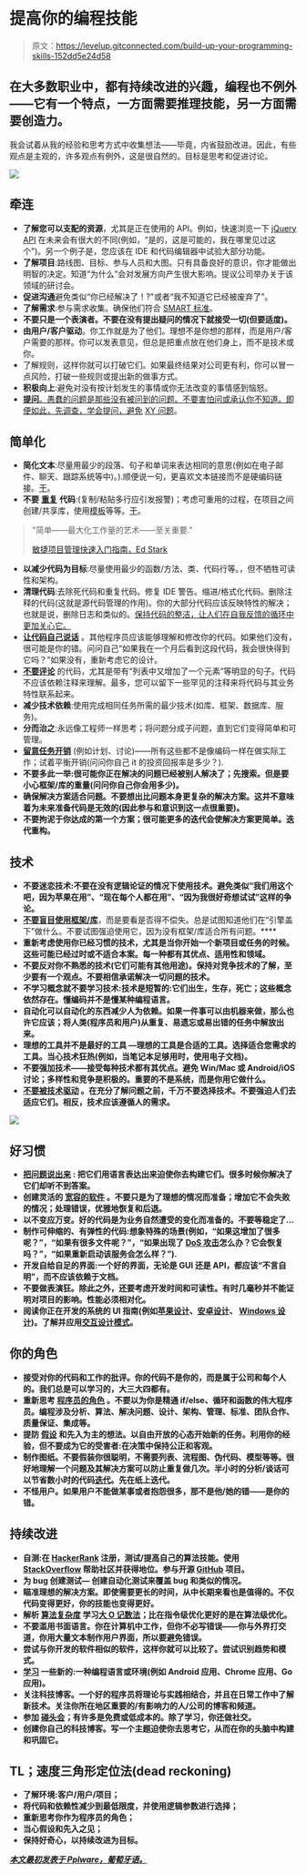 # 提高你的编程技能

> 原文：<https://levelup.gitconnected.com/build-up-your-programming-skills-152dd5e24d58>

## 在大多数职业中，都有持续改进的兴趣，编程也不例外——它有一个特点，一方面需要推理技能，另一方面需要创造力。

我会试着从我的经验和思考方式中收集想法——毕竟，内省鼓励改进。因此，有些观点是主观的，许多观点有例外，这是很自然的。目标是思考和促进讨论。

![](img/4fac8ed7f62ae3ce16d1685bd869c549.png)

## 牵连

*   **了解您可以支配的资源**，尤其是正在使用的 API。例如，快速浏览一下 [jQuery API](https://api.jquery.com) 在未来会有很大的不同(例如，“是的，这是可能的，我在哪里见过这个”)。另一个例子是，您应该在 IDE 和代码编辑器中试验大部分功能。
*   **了解项目**:路线图、目标、参与人员和大图。只有具备良好的意识，你才能做出明智的决定。知道“为什么”会对发展方向产生很大影响。提议公司举办关于该领域的研讨会。
*   **促进沟通**避免类似“你已经解决了！?"或者“我不知道它已经被废弃了”。
*   **了解需求**:参与需求收集。确保他们符合 [SMART 标准](https://en.wikipedia.org/wiki/SMART_criteria)。
*   **不要只是一个表演者。不要在没有提出疑问的情况下就接受一切(但要适度)。**
*   **由用户/客户驱动**。你工作就是为了他们。理想不是你想的那样，而是用户/客户需要的那样。你可以发表意见，但总是把重点放在他们身上，而不是技术或你。
*   了解规则，这样你就可以打破它们。如果最终结果对公司更有利，你可以冒一点风险，打破一些规则或提出新的做事方式。
*   **积极向上**:避免对没有按计划发生的事情或你无法改变的事情感到恼怒。
*   [**提问**。愚蠢的问题是那些没有被问到的问题。不要害怕问或承认你不知道。即便如此，先调查，学会提问，避免](https://stackoverflow.blog/2018/04/26/stack-overflow-isnt-very-welcoming-its-time-for-that-to-change/) [XY 问题](http://xyproblem.info/)。

## 简单化

*   **简化文本**:尽量用最少的段落、句子和单词来表达相同的意思(例如在电子邮件、聊天、跟踪系统等中)。).顺便说一句，更喜欢文本链接而不是硬编码链接。[干](https://en.wikipedia.org/wiki/Don%27t_repeat_yourself)。
*   **不要** [**重复**](https://en.wikipedia.org/wiki/KISS_principle) **代码**:(复制/粘贴多行应引发报警)；考虑可重用的过程，在项目之间创建/共享库，使用[模板](https://en.wikipedia.org/wiki/Web_template_system)等等。[干](https://en.wikipedia.org/wiki/Don%27t_repeat_yourself)。

> "简单——最大化工作量的艺术——至关重要."
> 
> [敏捷项目管理快速入门指南，Ed Stark](https://www.goodreads.com/work/quotes/42812570-agile-project-management-quickstart-guide-a-simplified-beginners-guide)

*   **以减少代码为目标**:尽量使用最少的函数/方法、类、代码行等。，但不牺牲可读性和架构。
*   **清理代码**:去除死代码和重复代码。修复 IDE 警告。缩进/格式化代码。删除注释的代码(这就是源代码管理的作用)。你的大部分代码应该反映特性的解决；也就是说，删除日志和类似的。[保持代码的整洁，让人们在自我反馈的循环中更加关心它。](https://en.wikipedia.org/wiki/Broken_windows_theory)
*   [**让代码自己说话**](https://medium.com/codex/towards-self-documenting-code-371364bdccbb) 。其他程序员应该能够理解和修改你的代码。如果他们没有，很可能是你的错。问问自己“如果我在一个月后看到这段代码，我会很快得到它吗？”如果没有，重新考虑它的设计。
*   [**不要评论**](https://medium.com/codex/towards-self-documenting-code-371364bdccbb) 的代码，尤其是带有“列表中又增加了一个元素”等明显的句子。代码不应该依赖注释来理解。最多，您可以留下一些罕见的注释来将代码与其业务特性联系起来。
*   **减少技术依赖**:使用完成相同任务所需的最少技术(如库、框架、数据库、服务)。
*   **分而治之**:永远像工程师一样思考；将问题分成子问题，直到它们变得简单和可管理。
*   [**留意任务开销**](https://medium.com/codex/towards-lean-software-development-24460340b11a) (例如计划、讨论)——所有这些都不是像编码一样在做实际工作；试着平衡开销(问问你自己 it 的投资回报率是多少？).
*   [](https://medium.com/@lsoares/choosing-a-software-library-or-framework-57cfa98f321b)**不要多此一举:很可能你正在解决的问题已经被别人解决了；先搜索。但是要小心框架/库的重量(问问你自己你会用多少)。**
*   ****确保解决方案适合问题**。不要想出比问题本身更复杂的解决方案。这并不意味着为未来准备代码是无效的(因此参与和意识到这一点很重要)。**
*   ****不要拘泥于你达成的第一个方案**；很可能更多的迭代会使解决方案更简单。迭代重构。**

## **技术**

*   ****不要迷恋技术**:不要在没有逻辑论证的情况下使用技术。避免类似“我们用这个吧，因为苹果在用”、“现在每个人都在用”、“因为我很好奇想试试”这样的争论。**
*   **[**不要盲目使用框架/库**](https://medium.com/codex/choosing-a-software-library-or-framework-57cfa98f321b)**，而是要看是否得不偿失。总是试图知道他们在“引擎盖下”做什么。不要试图强迫使用它，因为没有框架/库适合所有问题。****
*   ****重新考虑使用你已经习惯的技术，尤其是当你开始一个新项目或任务的时候。这些可能已经过时或不适合本案。每一种都有其优点、适用性和领域。****
*   ****不要反对你不熟悉的技术(它们可能有其他用途)。保持对竞争技术的了解，至少要有一个观点。不要相信承诺解决一切问题的技术。****
*   ****不学习概念就不要学习技术:技术是短暂的:它们出生，生存，死亡；这些概念依然存在。懂编码并不是懂某种编程语言。****
*   ******自动化可以自动化的东西**减少人为依赖。如果一件事可以由机器来做，那么也许它应该；将人类(程序员和用户)从重复、易遗忘或易出错的任务中解放出来。****
*   ******理想的工具并不是最好的工具** —理想的工具是合适的工具。选择适合您需求的工具。当心技术狂热(例如，当笔记本足够用时，使用电子文档)。****
*   ******不要强加技术**——接受每种技术都有其优点。避免 Win/Mac 或 Android/iOS 讨论；多样性和竞争是积极的。重要的不是系统，而是你用它做什么。****
*   ****[**不要被技术驱动**](https://medium.com/codex/technology-is-a-detail-4b1edd341060) 。在充分了解问题之前，千万不要选择技术。不要强迫人们去适应它们。相反，技术应该遵循人的需求。****

****![](img/bda19ea3a59a45521df50c4df16aadfc.png)****

## ****好习惯****

*   ****[**把问题说出来**](https://en.wikipedia.org/wiki/Rubber_duck_debugging) **:** 把它们用语言表达出来迫使你去构建它们。很多时候你解决了它们却听不到答案。****
*   ******创建灵活的** [**宽容的软件**](http://usabilitypost.com/2009/04/15/8-characteristics-of-successful-user-interfaces/#forgiving) 。不要只是为了理想的情况而准备；增加它不会失败的情况；处理错误，优雅地恢复和后退。****
*   ******以不变应万变**。好的代码是为业务自然遭受的变化而准备的。不要等稳定了…****
*   ****制作可伸缩的、有弹性的代码:想象特殊的场景(例如，“如果这增加了很多呢？”，“如果有很多文件呢？”，“如果出现了 [DoS 攻击](https://en.wikipedia.org/wiki/Denial-of-service_attack)怎么办？它会恢复吗？”，“如果重新启动该服务会怎么样？”).****
*   ****开发自给自足的界面:一个好的界面，无论是 GUI 还是 API，都应该“不言自明”，而不应该依赖于文档。****
*   ******不要做表演狂**。除此之外，还要考虑开发时间和可读性。有时几毫秒并不能证明对项目的影响。性能必须相对化。****
*   ******阅读你正在开发的系统的 UI 指南**(例如[苹果设计](https://developer.apple.com/design/human-interface-guidelines/)、[安卓设计](https://developer.android.com/design/)、 [Windows 设计](https://developer.microsoft.com/en-us/windows/apps/design))。了解并应用[交互设计模式](https://en.wikipedia.org/wiki/Interaction_design_pattern)。****

## ****你的角色****

*   ****接受对你的代码和工作的批评。你的代码不是你的，而是属于公司和每个人的。我们总是可以学习的，大三大四都有。****
*   ******重新思考** [**程序员的角色**](http://www.itworld.com/article/2823759/enterprise-software/124383-Arg-The-9-hardest-things-programmers-have-to-do.html) **。不要以为你是精通 if/else、循环和函数的伟大程序员。编程涉及分析、算法、解决问题、设计、架构、管理、标准、团队合作、质量保证、集成等。******
*   ******提防** [**假设**](https://www.youtube.com/watch?v=wg4trPZFUwc) **和先入为主的想法**。以自由开放的心态开始新的任务。利用你的经验，但不要成为它的受害者:在决策中保持公正和客观。****
*   ******制作图纸**。不要假装你很聪明，不需要列表、流程图、伪代码、模型等等。很好地理解一个问题及其解决方案可以防止重复做几次。半小时的分析/谈话可以节省数小时的代码[迭代](https://en.wikipedia.org/wiki/Iterative_and_incremental_development)。先在纸上迭代。****
*   ******不怪用户**。如果用户不能做某事或者抱怨很多，那不是他/她的错——是你的错。****

## ****持续改进****

*   ******自测**:在 [HackerRank](https://www.hackerrank.com/) 注册，测试/提高自己的算法技能。使用 [StackOverflow](http://stackoverflow.com/) 帮助社区并获得地位。参与开源 [GitHub](https://github.com/) 项目。****
*   ******为 bug 创建测试—** 创建自动化测试来覆盖 bug 和类似的情况。****
*   ******瞄准理想的解决方案**。即使需要更长的时间，从中长期来看也是值得的。不仅代码变得更好，你的技能也变得更好。****
*   ******解析** [**算法复杂度**](http://discrete.gr/complexity/) 学习[大 O 记数法](https://www.interviewcake.com/article/python/big-o-notation-time-and-space-complexity?)；比在指令级优化更好的是在算法级优化。****
*   ****不要滥用书面语言。你在计算机中工作，但你不必写错误——你与外界打交道，你用大量文本制作用户界面，所以要避免错误。****
*   ****尝试与你开发的软件相似的软件，这样你就可以比较了。尝试识别趋势和模式。****
*   ****[**学习**](https://www.udemy.com) **一些新的**:一种编程语言或环境(例如 Android 应用、Chrome 应用、Go 应用)。****
*   ****关注科技博客。一个好的程序员将理论与实践相结合，并且在日常工作中了解新技术。关注你所在地区重要的/有影响力的人/公司的博客和频道。****
*   ******参加** [**碰头会**](https://www.meetup.com)；有许多是免费或低成本的。除了学习，你还做社交。****
*   ****创建你自己的科技博客。写一个主题迫使你去思考它，从而在你的头脑中构建和巩固它。****

## ****TL；速度三角形定位法(dead reckoning)****

*   ****了解环境:客户/用户/项目；****
*   ****将代码和依赖性减少到最低限度，并使用逻辑参数进行选择；****
*   ****重新思考你作为程序员的角色；****
*   ****当心假设和先入之见；****
*   ****保持好奇心，以持续改进为目标。****

****[*本文最初发表于 Pplware，葡萄牙语。*](http://pplware.sapo.pt/informacao/opiniao/saiba-como-ser-um-melhor-programador/)****